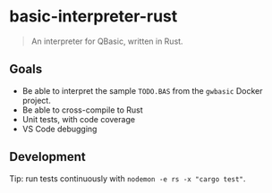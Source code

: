 # basic-interpreter-rust

> An interpreter for QBasic, written in Rust.

## Goals

- Be able to interpret the sample `TODO.BAS` from the `gwbasic` Docker project.
- Be able to cross-compile to Rust
- Unit tests, with code coverage
- VS Code debugging

## Development

Tip: run tests continuously with `nodemon -e rs -x "cargo test"`.
